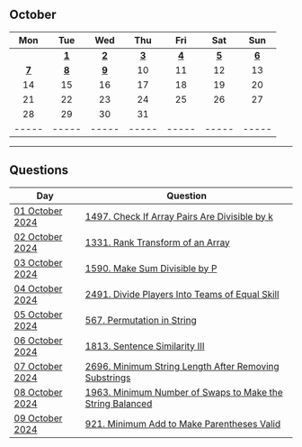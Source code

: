 October
---
| Mon | Tue | Wed | Thu | Fri | Sat | Sun |
| :---: | :---: | :---: | :---: | :---: | :---: | :---: |
|     | [**1**](01) | [**2**](02) | [**3**](03) | [**4**](04) | [**5**](05) | [**6**](06) |
| [**7**](07) | [**8**](08) | [**9**](09) | 10  | 11  | 12  | 13  |
| 14  | 15  | 16  | 17  | 18  | 19  | 20  |
| 21  | 22  | 23  | 24  | 25  | 26  | 27  |
| 28  | 29  | 30  | 31  |     |     |     |
| ----- | ----- | ----- | ----- | ----- | ----- | ----- |

---

Questions
---
| Day | Question |
| --- | --- |
| [01 October 2024](01) | [1497. Check If Array Pairs Are Divisible by k](https://leetcode.com/problems/check-if-array-pairs-are-divisible-by-k) |
| [02 October 2024](02) | [1331. Rank Transform of an Array](https://leetcode.com/problems/rank-transform-of-an-array) |
| [03 October 2024](03) | [1590. Make Sum Divisible by P](https://leetcode.com/problems/make-sum-divisible-by-p) |
| [04 October 2024](04) | [2491. Divide Players Into Teams of Equal Skill](https://leetcode.com/problems/divide-players-into-teams-of-equal-skill) |
| [05 October 2024](05) | [567. Permutation in String](https://leetcode.com/problems/permutation-in-string) |
| [06 October 2024](06) | [1813. Sentence Similarity III](https://leetcode.com/problems/sentence-similarity-iii) |
| [07 October 2024](07) | [2696. Minimum String Length After Removing Substrings](https://leetcode.com/problems/minimum-string-length-after-removing-substrings) |
| [08 October 2024](08) | [1963. Minimum Number of Swaps to Make the String Balanced](https://leetcode.com/problems/minimum-number-of-swaps-to-make-the-string-balanced) |
| [09 October 2024](09) | [921. Minimum Add to Make Parentheses Valid](https://leetcode.com/problems/minimum-add-to-make-parentheses-valid) |

